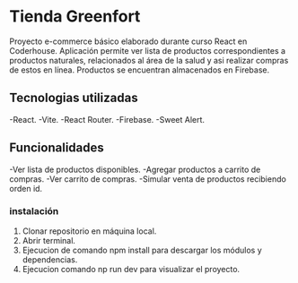 # Tienda Greenfort
Proyecto e-commerce básico elaborado durante curso React en Coderhouse. Aplicación permite ver lista de productos correspondientes a productos naturales, relacionados al área de la salud y asi realizar compras de estos en línea. Productos se encuentran almacenados en Firebase.

## Tecnologias utilizadas
-React.
-Vite.
-React Router.
-Firebase.
-Sweet Alert.

## Funcionalidades
-Ver lista de productos disponibles.
-Agregar productos a carrito de compras.
-Ver carrito de compras.
-Simular venta de productos recibiendo orden id.

### instalación
1. Clonar repositorio en máquina local.
2. Abrir terminal.
3. Ejecucion de comando npm  install para descargar los módulos y dependencias.
4. Ejecucion comando np run dev para visualizar el proyecto.
